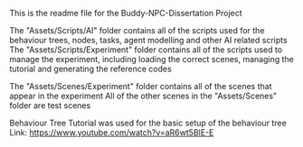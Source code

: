 This is the readme file for the Buddy-NPC-Dissertation Project

The "Assets/Scripts/AI" folder contains all of the scripts used for the behaviour trees, nodes, tasks, agent modelling and other AI related scripts
The "Assets/Scripts/Experiment" folder contains all of the scripts used to manage the experiment, including loading the correct scenes, managing the tutorial and generating the reference codes

The "Assets/Scenes/Experiment" folder contains all of the scenes that appear in the experiment
All of the other scenes in the "Assets/Scenes" folder are test scenes

Behaviour Tree Tutorial was used for the basic setup of the behaviour tree
Link: https://www.youtube.com/watch?v=aR6wt5BlE-E
